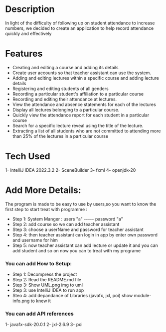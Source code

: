 # Description
In light of the difficulty of following up on student attendance to increase numbers, we decided to create an application to help record attendance quickly and effectively

# Features

- Creating and editing a course and adding its details
- Create user accounts so that teacher assistant can use the system.
- Adding and editing lectures within a specific course and adding lecture details
- Registering and editing students of all genders
- Recording a particular student's affiliation to a particular course
- Recording and editing their attendance at lectures.
- View the attendance and absence statements for each of the lectures
- Display all lectures belonging to a particular course.
- Quickly view the attendance report for each student in a particular course
- Search for a specific lecture reveal using the title of the lecture.
- Extracting a list of all students who are not committed to attending more than 25% of the lectures in a particular course

# Tech Used

1- IntelliJ IDEA 2022.3.2
2- SceneBuilder
3- fxml
4- openjdk-20
      
# Add More Details:

The program is made to be easy to use by users,so you want to know the first step to start treat with programme :
- Step 1: System Manger : users "a" ----- password "a" 
- Step 2: add course so we can add teacher assistant 
- Step 3: choose a userName and password for teacher assistant
- Step 4: then teacher assistant can login in app by enter own password and username for him
- Step 5: now teacher assistant can add lecture or update it and you can add student and so on 
now you can to treat with my programe


### You can add How to Setup:
- Step 1: Decompress the project
- Step 2: Read the README.md file
- Step 3: Show UML.png img to uml
- Step 3: use IntelliJ IDEA to run app
- Steo 4: add depandance of Libraries (javafx, jxl, poi) show module-info.png to knew it

### You can add API references

1- javafx-sdk-20.0.1
2- jxl-2.6.9
3- poi    